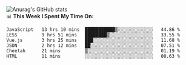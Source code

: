 
![Anurag's GitHub stats](https://github-readme-stats.vercel.app/api?username=supergczh&show_icons=true&theme=radical)
<br />
📊 **This Week I Spent My Time On:**

<!--START_SECTION:waka-->

```text
JavaScript   13 hrs 10 mins  ███████████▒░░░░░░░░░░░░░   44.86 %
LESS         9 hrs 51 mins   ████████▒░░░░░░░░░░░░░░░░   33.55 %
Vue.js       3 hrs 25 mins   ███░░░░░░░░░░░░░░░░░░░░░░   11.68 %
JSON         2 hrs 12 mins   ██░░░░░░░░░░░░░░░░░░░░░░░   07.51 %
Cheetah      21 mins         ▒░░░░░░░░░░░░░░░░░░░░░░░░   01.19 %
HTML         11 mins         ░░░░░░░░░░░░░░░░░░░░░░░░░   00.63 %
```

<!--END_SECTION:waka-->
